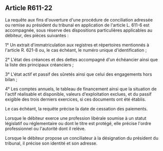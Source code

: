 Article R611-22
----
La requête aux fins d'ouverture d'une procédure de conciliation adressée ou
remise au président du tribunal en application de l'article L. 611-6 est
accompagnée, sous réserve des dispositions particulières applicables au
débiteur, des pièces suivantes :

1° Un extrait d'immatriculation aux registres et répertoires mentionnés à
l'article R. 621-8 ou, le cas échéant, le numéro unique d'identification ;

2° L'état des créances et des dettes accompagné d'un échéancier ainsi que la
liste des principaux créanciers ;

3° L'état actif et passif des sûretés ainsi que celui des engagements hors bilan
;

4° Les comptes annuels, le tableau de financement ainsi que la situation de
l'actif réalisable et disponible, valeurs d'exploitation exclues, et du passif
exigible des trois derniers exercices, si ces documents ont été établis.

Le cas échéant, la requête précise la date de cessation des paiements.

Lorsque le débiteur exerce une profession libérale soumise à un statut
législatif ou réglementaire ou dont le titre est protégé, elle précise l'ordre
professionnel ou l'autorité dont il relève.

Lorsque le débiteur propose un conciliateur à la désignation du président du
tribunal, il précise son identité et son adresse.
